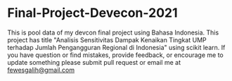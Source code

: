 # Final-Project-Devecon-2021
This is pool data of my  devcon final project using Bahasa Indonesia.
This project has title "Analisis Sensitivitas Dampak Kenaikan Tingkat UMP terhadap Jumlah Pengangguran Regional di Indonesia" using scikit learn.
If you have question or find mistakes, provide feedback, or encourage me to update something please submit pull request or email me at fewesgalih@gmail.com
